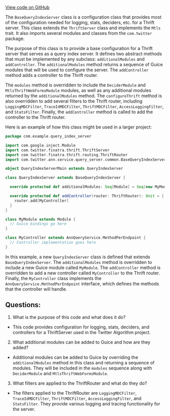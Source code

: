 [View code on GitHub](https://github.com/misbahsy/the-algorithm/ann/src/main/scala/com/twitter/ann/service/query_server/common/BaseQueryIndexServer.scala)

The `BaseQueryIndexServer` class is a configuration class that provides most of the configuration needed for logging, stats, deciders, etc. for a Thrift server. This class extends the `ThriftServer` class and implements the `Mtls` trait. It also imports several modules and classes from the `com.twitter` package.

The purpose of this class is to provide a base configuration for a Thrift server that serves as a query index server. It defines two abstract methods that must be implemented by any subclass: `additionalModules` and `addController`. The `additionalModules` method returns a sequence of Guice modules that will be used to configure the server. The `addController` method adds a controller to the Thrift router.

The `modules` method is overridden to include the `DeciderModule` and `MtlsThriftWebFormsModule` modules, as well as any additional modules returned by the `additionalModules` method. The `configureThrift` method is also overridden to add several filters to the Thrift router, including `LoggingMDCFilter`, `TraceIdMDCFilter`, `ThriftMDCFilter`, `AccessLoggingFilter`, and `StatsFilter`. Finally, the `addController` method is called to add the controller to the Thrift router.

Here is an example of how this class might be used in a larger project:

```scala
package com.example.query_index_server

import com.google.inject.Module
import com.twitter.finatra.thrift.ThriftServer
import com.twitter.finatra.thrift.routing.ThriftRouter
import com.twitter.ann.service.query_server.common.BaseQueryIndexServer

object QueryIndexServerMain extends QueryIndexServer

class QueryIndexServer extends BaseQueryIndexServer {

  override protected def additionalModules: Seq[Module] = Seq(new MyModule)

  override protected def addController(router: ThriftRouter): Unit = {
    router.add[MyController]
  }
}

class MyModule extends Module {
  // Guice bindings go here
}

class MyController extends AnnQueryService.MethodPerEndpoint {
  // Controller implementation goes here
}
```

In this example, a new `QueryIndexServer` class is defined that extends `BaseQueryIndexServer`. The `additionalModules` method is overridden to include a new Guice module called `MyModule`. The `addController` method is overridden to add a new controller called `MyController` to the Thrift router. Finally, the `MyController` class implements the `AnnQueryService.MethodPerEndpoint` interface, which defines the methods that the controller will handle.
## Questions: 
 1. What is the purpose of this code and what does it do?
- This code provides configuration for logging, stats, deciders, and controllers for a ThriftServer used in the Twitter Algorithm project.

2. What additional modules can be added to Guice and how are they added?
- Additional modules can be added to Guice by overriding the `additionalModules` method in this class and returning a sequence of modules. They will be included in the `modules` sequence along with `DeciderModule` and `MtlsThriftWebFormsModule`.

3. What filters are applied to the ThriftRouter and what do they do?
- The filters applied to the ThriftRouter are `LoggingMDCFilter`, `TraceIdMDCFilter`, `ThriftMDCFilter`, `AccessLoggingFilter`, and `StatsFilter`. They provide various logging and tracing functionality for the server.